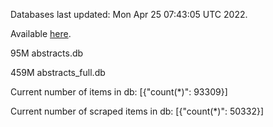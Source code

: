 Databases last updated: Mon Apr 25 07:43:05 UTC 2022. 

Available [here](https://github.com/cbeauhilton/ash-db/releases).


95M	abstracts.db

459M	abstracts_full.db

Current number of items in db:
[{"count(*)": 93309}]

Current number of scraped items in db:
[{"count(*)": 50332}]
